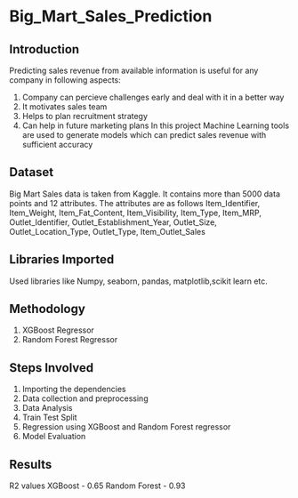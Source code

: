 # Big_Mart_Sales_Prediction
## Introduction
Predicting sales revenue from available information is useful for any company in following aspects:
1) Company can percieve challenges early and deal with it in a better way
2) It motivates sales team
3) Helps to plan recruitment strategy
4) Can help in future marketing plans
In this project Machine Learning tools are used to generate models which can predict sales revenue with sufficient accuracy
## Dataset
Big Mart Sales data is taken from Kaggle. It contains more than 5000 data points and 12 attributes. 
The attributes are as follows
Item_Identifier, Item_Weight, Item_Fat_Content, Item_Visibility, Item_Type, Item_MRP, Outlet_Identifier, Outlet_Establishment_Year, Outlet_Size, Outlet_Location_Type, Outlet_Type, Item_Outlet_Sales
## Libraries Imported
Used libraries like Numpy, seaborn, pandas, matplotlib,scikit learn etc.
## Methodology
1) XGBoost Regressor
2) Random Forest Regressor
## Steps Involved
1) Importing the dependencies
2) Data collection and preprocessing
3) Data Analysis
4) Train Test Split
5) Regression using XGBoost and Random Forest regressor
6) Model Evaluation
## Results
R2 values
XGBoost - 0.65
Random Forest - 0.93
